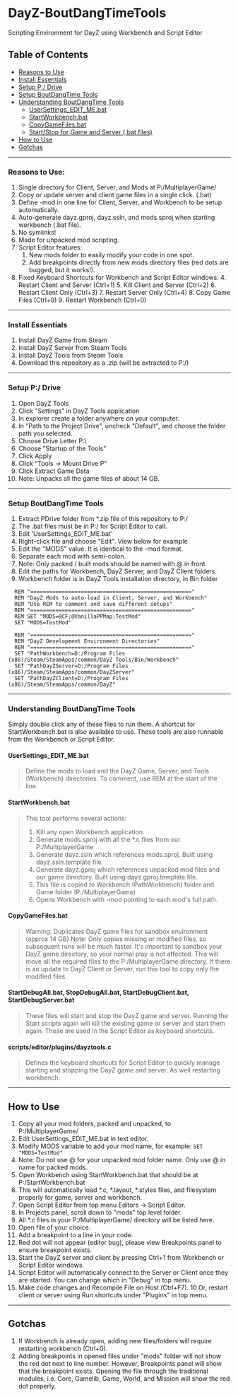 
# DayZ-BoutDangTimeTools
Scripting Environment for DayZ using Workbench and Script Editor
 
## Table of Contents
 - [Reasons to Use](#reasons)
 - [Install Essentials](#install)
 - [Setup P:/ Drive](#pdrive)
 - [Setup BoutDangTime Tools](#setupbdt)
 - [Understanding BoutDangTime Tools](#bdttools)
   - [UserSettings_EDIT_ME.bat](#usersettings)
   - [StartWorkbench.bat](#startworkbench)
   - [CopyGameFiles.bat](#copygamefiles)
   - [Start/Stop for Game and Server (.bat files)](#startstop)
 - [How to Use](#howtouse)
 - [Gotchas](#gotchas)
 
___

<a name="reasons">
 
### Reasons to Use:
 1. Single directory for Client, Server, and Mods at P:/MultiplayerGame/
   1. Copy or update server and client game files in a single click. (.bat)
 2. Define -mod in one line for Client, Server, and Workbench to be setup automatically. 
 3. Auto-generate dayz.gproj, dayz.ssln, and mods.sproj when starting workbench (.bat file). 
 4. No symlinks!
 5. Made for unpacked mod scripting.
 6. Script Editor features:
    1. New mods folder to easily modify your code in one spot.
    2. Add breakpoints directly from new mods directory files (red dots are bugged, but it works!). 
 7. Fixed Keyboard Shortcuts for Workbench and Script Editor windows:
      4. Restart Client and Server (Ctrl+1)
      5. Kill Client and Server (Ctrl+2)
      6. Restart Client Only (Ctrl+3)
      7. Restart Server Only (Ctrl+4) 
      8. Copy Game Files (Ctrl+9)
      9. Restart Workbench (Ctrl+0)
      

<a name="setup"/>

___

<a name="install"/>

### Install Essentials
 1. Install DayZ Game from Steam
 2. Install DayZ Server from Steam Tools
 3. Install DayZ Tools from Steam Tools
 4. Download this repository as a .zip (will be extracted to P:/)

___

<a name="pdrive"/>

### Setup P:/ Drive 
 1. Open DayZ Tools
 2. Click "Settings" in DayZ Tools application
   1. In explorer create a folder anywhere on your computer.
   2. In "Path to the Project Drive", uncheck "Default", and choose the folder path you selected.
   3. Choose Drive Letter P:\
   4. Choose "Startup of the Tools"
   5. Click Apply
 3. Click "Tools -> Mount Drive P"
 4. Click Extract Game Data
   1. Note: Unpacks all the game files of about 14 GB.

___

<a name="setupbdt"/>

### Setup BoutDangTime Tools

 1. Extract PDrive folder from &ast;.zip file of this repository to P:/
   1. The .bat files must be in P:/ for Script Editor to call.
 2. Edit 'UserSettings_EDIT_ME.bat'
   1. Right-click file and choose "Edit".  View below for example
 3. Edit the "MODS" value.  It is identical to the -mod format.  
   1. Separate each mod with semi-colon.
   2. Note: Only packed / built mods should be named with @ in front.
 4. Edit the paths for Workbench, DayZ Server, and DayZ Client folders.
   1. Workbench folder is in DayZ Tools installation directory, in Bin folder

```
  REM "==================================================="
  REM "DayZ Mods to auto-load in Client, Server, and Workbench"
  REM "Use REM to comment and save different setups"
  REM "==================================================="
  REM SET "MODS=@CF;@VanillaPPMap;TestMod"
  SET "MODS=TestMod"

  REM "==================================================="
  REM "DayZ Development Environment Directories"
  REM "==================================================="
  SET "PathWorkbench=D:/Program Files (x86)/Steam/SteamApps/common/DayZ Tools/Bin/Workbench"
  SET "PathDayZServer=D:/Program Files (x86)/Steam/SteamApps/common/DayZServer"
  SET "PathDayZClient=D:/Program Files (x86)/Steam/SteamApps/common/DayZ"
```

___

<a name="bdttools"/>

### Understanding BoutDangTime Tools

Simply double click any of these files to run them.  A shortcut for StartWorkbench.bat is also available to use.  These tools are also runnable from the Workbench or Script Editor. 

<a name="usersettings"/>

#### UserSettings_EDIT_ME.bat
> Define the mods to load and the DayZ Game, Server, and Tools (Workbench) directories.
> To comment, use REM at the start of the line.

<a name="startworkbench"/>

#### StartWorkbench.bat
> This tool performs several actions:
>  1. Kill any open Workbench application.
>  2. Generate mods.sproj with all the &ast;.c files from our P:/MultiplayerGame
>  3. Generate dayz.ssln which references mods.sproj.  Built using dayz.ssln.template file.
>  4. Generate dayz.gproj which references unpacked mod files and our game directory. Built using dayz.gproj.template file.
>    1. This file is copied to Workbench (PathWorkbench) folder and Game folder (P:/MultiplayerGame)
>  5. Opens Workbench with -mod pointing to each mod's full path.
 
 <a name="copygamefiles"/>
 
#### CopyGameFiles.bat
> Warning: Duplicates DayZ game files for sandbox environment (approx 14 GB)
> Note: Only copies missing or modified files, so subsequent runs will be much faster.
> It's important to sandbox your DayZ game directory, so your normal play is not affected.  This will move all the required files to the P:/MultiplayerGame directory.  If there is an update to DayZ Client or Server, run this tool to copy only the modified files.
  
 <a name="startstop"/>
 
#### StartDebugAll.bat, StopDebugAll.bat, StartDebugClient.bat, StartDebugServer.bat
> These files will start and stop the DayZ game and server.  Running the Start scripts again will kill the existing game or server and start them again.  These are used in the Script Editor as keyboard shortcuts.
  
  <a name="dayztools"/>
  
#### scripts/editor/plugins/dayztools.c
> Defines the keyboard shortcuts for Script Editor to quickly manage starting and stopping the DayZ game and server.  As well restarting workbench.

___

<a name="howtouse">
 
## How to Use
 1. Copy all your mod folders, packed and unpacked, to P:/MultiplayerGame/
 2. Edit UserSettings_EDIT_ME.bat in text editor.
   1. Modify MODS variable to add your mod name, for example: `SET "MODS=TestMod"`
   2. Note: Do not use @ for your unpacked mod folder name.  Only use @ in name for packed mods.
 3. Open Workbench using StartWorkbench.bat that should be at P:/StartWorkbench.bat
   1. This will automatically load &ast;.c, &ast;.layout, &ast;.styles files, and filesystem properly for game, server and workbench.
 4. Open Script Editor from top menu Editors -> Script Editor.
 5. In Projects panel, scroll down to "mods" top level folder.
   1. All *.c files in your P:/MultiplayerGame/ directory will be listed here.
 6. Open file of your choice.
 7. Add a breakpoint to a line in your code.
   1. Red dot will not appear (editor bug), please view Breakpoints panel to ensure breakpoint exists.
 8. Start the DayZ server and client by pressing Ctrl+1 from Workbench or Script Editor windows.
   1. Script Editor will automatically connect to the Server or Client once they are started.  You can change which in "Debug" in top menu.
 9. Make code changes and Recompile File on Host (Ctrl+F7).
 10 Or, restart client or server using Run shortcuts under "Plugins" in top menu.
 
 --- 
 
<a name="gotchas">
 
## Gotchas
 1. If Workbench is already open, adding new files/folders will require restarting workbench (Ctrl+0).
 2. Adding breakpoints in opened files under "mods" folder will not show the red dot next to line number.  However, Breakpoints panel will show that the breakpoint exists.  Opening the file through the traditional modules, i.e. Core, Gamelib, Game, World, and Mission will show the red dot properly.
 
 
